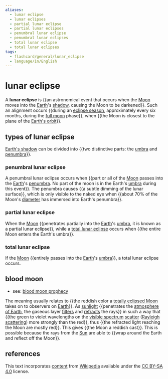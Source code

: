 ```yaml
---
aliases:
  - lunar eclipse
  - lunar eclipses
  - partial lunar eclipse
  - partial lunar eclipses
  - penumbral lunar eclipse
  - penumbral lunar eclipses
  - total lunar eclipse
  - total lunar eclipses
tags:
  - flashcard/general/lunar_eclipse
  - language/in/English
---
```


# lunar eclipse

A __lunar eclipse__ is {{an astronomical event that occurs when the [Moon](Moon.md) moves into the [Earth](Earth.md)'s [shadow](shadow.md), causing the Moon to be darkened}}. Such an alignment occurs {{during an [eclipse season](eclipse%20season.md), approximately every six months, during the [full moon](full%20moon.md) phase}}, when {{the Moon is closest to the plane of the [Earth's orbit](Earth's%20orbit.md)}}. <!--SR:!2024-09-15,54,310!2024-08-26,38,290!2024-09-09,49,310-->

## types of lunar eclipse

[Earth's shadow](Earth's%20shadow.md) can be divided into {{two distinctive parts: the [umbra](umbra,%20penumbra%20and%20antumbra.md#umbra) and [penumbra](umbra,%20penumbra%20and%20antumbra.md#penumbra)}}. <!--SR:!2024-09-13,53,310-->

### penumbral lunar eclipse

A penumbral lunar eclipse occurs when {{part or all of the [Moon](Moon.md) passes into the [Earth](Earth.md)'s [penumbra](umbra,%20penumbra%20and%20antumbra.md#penumbra). No part of the moon is in the Earth's [umbra](umbra,%20penumbra%20and%20antumbra.md#umbra) during this event}}. The penumbra causes {{a subtle dimming of the lunar surface}}, which is only visible to the naked eye when {{about 70% of the Moon's [diameter](diameter.md) has immersed into Earth's penumbra}}. <!--SR:!2024-10-31,82,290!2024-09-21,60,310!2024-08-24,37,290-->

### partial lunar eclipse

When the [Moon](Moon.md) {{penetrates partially into the [Earth](Earth.md)'s [umbra](umbra,%20penumbra%20and%20antumbra.md#umbra), it is known as a partial lunar eclipse}}, while a [total lunar eclipse](#total%20lunar%20eclipse) occurs when {{the entire Moon enters the Earth's umbra}}. <!--SR:!2024-08-16,28,270!2024-09-16,55,310-->

### total lunar eclipse

If the [Moon](Moon.md) {{entirely passes into the [Earth](Earth.md)'s [umbra](umbra,%20penumbra%20and%20antumbra.md#umbra)}}, a total lunar eclipse occurs. <!--SR:!2024-10-04,69,310-->

## blood moon

- see: [blood moon prophecy](blood%20moon%20prophecy.md)

The meaning usually relates to {{the reddish color a [totally eclipsed Moon](#total%20lunar%20eclipse) takes on to observers on [Earth](Earth.md)}}. As [sunlight](sunlight.md) {{penetrates the [atmosphere of Earth](atmosphere%20of%20Earth.md), the gaseous layer [filters](extinction%20(astronomy).md#atmospheric%20extinction) and [refracts](atmospheric%20refraction.md) the rays}} in such a way that {{the green to violet wavelengths on the [visible spectrum](visible%20spectrum.md) [scatter](scattering.md#electromagnetics) ([Rayleigh scattering](Rayleigh%20scattering.md)) more strongly than the red}}, thus {{the refracted light reaching the Moon are mostly red}}. This gives {{the Moon a reddish cast}}. This is possible because the rays from the [Sun](Sun.md) are able to {{wrap around the Earth and reflect off the Moon}}. <!--SR:!2024-09-27,62,310!2024-08-23,36,290!2024-08-18,28,270!2024-08-14,27,270!2024-10-02,67,310!2024-09-28,63,310-->

## references

This text incorporates [content](https://en.wikipedia.org/wiki/lunar_eclipse) from [Wikipedia](Wikipedia.md) available under the [CC BY-SA 4.0](https://creativecommons.org/licenses/by-sa/4.0/) license.

